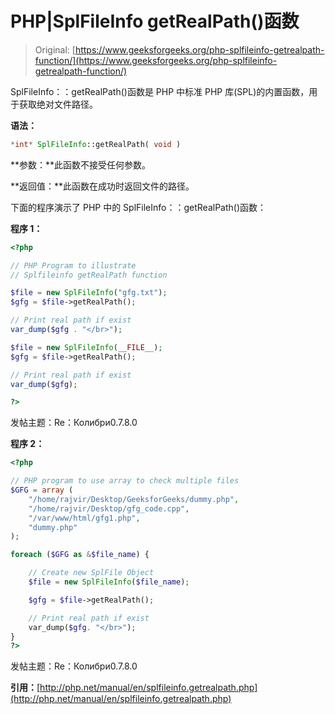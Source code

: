 # PHP|SplFileInfo getRealPath()函数

> Original: [https://www.geeksforgeeks.org/php-splfileinfo-getrealpath-function/](https://www.geeksforgeeks.org/php-splfileinfo-getrealpath-function/)

SplFileInfo：：getRealPath()函数是 PHP 中标准 PHP 库(SPL)的内置函数，用于获取绝对文件路径。

**语法：**

```php
*int* SplFileInfo::getRealPath( void )
```

**参数：**此函数不接受任何参数。

**返回值：**此函数在成功时返回文件的路径。

下面的程序演示了 PHP 中的 SplFileInfo：：getRealPath()函数：

**程序 1：**

```php
<?php

// PHP Program to illustrate 
// Splfileinfo getRealPath function

$file = new SplFileInfo("gfg.txt");
$gfg = $file->getRealPath();

// Print real path if exist
var_dump($gfg . "</br>");

$file = new SplFileInfo(__FILE__);
$gfg = $file->getRealPath();

// Print real path if exist
var_dump($gfg);

?>
```

发帖主题：Re：Колибри0.7.8.0

**程序 2：**

```php
<?php

// PHP program to use array to check multiple files
$GFG = array (
    "/home/rajvir/Desktop/GeeksforGeeks/dummy.php",
    "/home/rajvir/Desktop/gfg_code.cpp",
    "/var/www/html/gfg1.php",
    "dummy.php"
);

foreach ($GFG as &$file_name) {

    // Create new SplFile Object
    $file = new SplFileInfo($file_name);

    $gfg = $file->getRealPath();

    // Print real path if exist
    var_dump($gfg. "</br>");
}
?>
```

发帖主题：Re：Колибри0.7.8.0

**引用：**[http://php.net/manual/en/splfileinfo.getrealpath.php](http://php.net/manual/en/splfileinfo.getrealpath.php)
